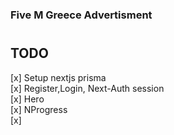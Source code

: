 ### Five M Greece Advertisment

#

## TODO

[x] Setup nextjs prisma<br>
[x] Register,Login, Next-Auth session <br>
[x] Hero <br>
[x] NProgress <br>
[x]
